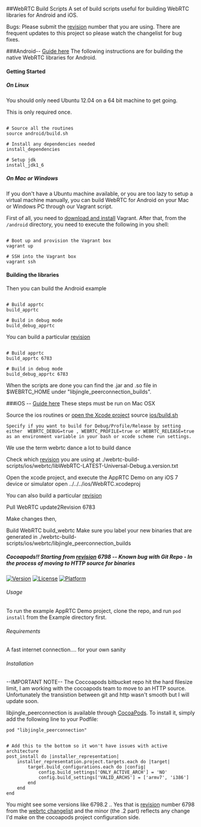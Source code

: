 ##WebRTC Build Scripts
A set of build scripts useful for building WebRTC libraries for Android and iOS.

Bugs: Please submit the [revision](https://code.google.com/p/webrtc/source/list) number that you are using. There are frequent updates to this project so please watch the changelist for bug fixes.

###Android-- [Guide here](http://tech.pristine.io/build-android-apprtc/)
The following instructions are for building the native WebRTC libraries for Android.


#### Getting Started
##### On Linux
You should only need Ubuntu 12.04 on a 64 bit machine to get going.

This is only required once.
```shell

# Source all the routines
source android/build.sh

# Install any dependencies needed
install_dependencies

# Setup jdk
install_jdk1_6

```

##### On Mac or Windows
If you don't have a Ubuntu machine available, or you are too lazy to setup a virtual machine manually, you can build WebRTC for Android on your Mac or Windows PC through our Vagrant script.

First of all, you need to [download and install](http://www.vagrantup.com/downloads.html) Vagrant. After that, from the `/android` directory, you need to execute the following in you shell:

```shell

# Boot up and provision the Vagrant box
vagrant up

# SSH into the Vagrant box
vagrant ssh

```

#### Building the libraries

Then you can build the Android example
```shell

# Build apprtc
build_apprtc

# Build in debug mode
build_debug_apprtc

```

You can build a particular [revision](https://code.google.com/p/webrtc/source/list)
```shell

# Build apprtc
build_apprtc 6783

# Build in debug mode
build_debug_apprtc 6783

```

When the scripts are done you can find the .jar and .so file in $WEBRTC_HOME under "libjingle\_peerconnection\_builds".

###iOS -- [Guide here](http://tech.pristine.io/build-ios-apprtc/)
These steps must be run on Mac OSX

Source the ios routines or  [open the Xcode project](https://github.com/pristineio/webrtc-build-scripts/tree/master/ios/WebRTC.xcodeproj)
    source [ios/build.sh](https://github.com/pristineio/webrtc-build-scripts/blob/master/ios/build.sh)

    Specify if you want to build for Debug/Profile/Release by setting either  WEBRTC_DEBUG=true , WEBRTC_PROFILE=true or WEBRTC_RELEASE=true as an environment variable in your bash or xcode scheme run settings.

We use the term webrtc dance a lot to build 
    dance

Check which [revision](https://code.google.com/p/webrtc/source/list) you are using at ./webrtc-build-scripts/ios/webrtc/libWebRTC-LATEST-Universal-Debug.a.version.txt


Open the xcode project, and execute the AppRTC Demo on any iOS 7 device or simulator
    open ../../../ios/WebRTC.xcodeproj


You can also build a particular [revision](https://code.google.com/p/webrtc/source/list)

Pull WebRTC
    update2Revision 6783

Make changes then,


Build WebRTC
    build_webrtc
Make sure you label your new binaries that are generated in ./webrtc-build-scripts/ios/webrtc/libjingle_peerconnection_builds 


##### Cocoapods!! Starting from [revision](https://code.google.com/p/webrtc/source/list) 6798 -- Known bug with Git Repo - In the process of moving to HTTP source for binaries
[![Version](https://img.shields.io/cocoapods/v/libjingle_peerconnection.svg?style=flat)](http://cocoadocs.org/docsets/libjingle_peerconnection)
[![License](https://img.shields.io/cocoapods/l/libjingle_peerconnection.svg?style=flat)](http://cocoadocs.org/docsets/libjingle_peerconnection)
[![Platform](https://img.shields.io/cocoapods/p/libjingle_peerconnection.svg?style=flat)](http://cocoadocs.org/docsets/libjingle_peerconnection)

###### Usage

To run the example AppRTC Demo project, clone the repo, and run `pod install` from the Example directory first.

###### Requirements
A fast internet connection.... for your own sanity

###### Installation
--IMPORTANT NOTE-- The Coccoapods bitbucket repo hit the hard filesize limit, I am working with the cocoapods team to move to an HTTP source. Unfortunately the transistion between git and http wasn't smooth but I will update soon.

libjingle_peerconnection is available through [CocoaPods](http://cocoapods.org). To install
it, simply add the following line to your Podfile:

    pod "libjingle_peerconnection"
    

    # Add this to the bottom so it won't have issues with active architecture
    post_install do |installer_representation|
        installer_representation.project.targets.each do |target|
            target.build_configurations.each do |config|
                config.build_settings['ONLY_ACTIVE_ARCH'] = 'NO'
                config.build_settings['VALID_ARCHS'] = ['armv7', 'i386']
            end
        end
    end

You might see some versions like 6798.2 .. Yes that is [revision](https://code.google.com/p/webrtc/source/list) number 6798 from the [webrtc changelist](https://code.google.com/p/webrtc/source/list) and the minor (the .2 part) reflects any change I'd make on the cocoapods project configuration side.


